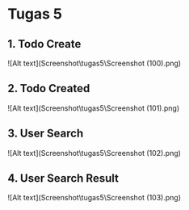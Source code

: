 # Tugas 5

## 1. Todo Create
![Alt text](Screenshot\tugas5\Screenshot (100).png)
## 2. Todo Created
![Alt text](Screenshot\tugas5\Screenshot (101).png)
## 3. User Search
![Alt text](Screenshot\tugas5\Screenshot (102).png)
## 4. User Search Result
![Alt text](Screenshot\tugas5\Screenshot (103).png)